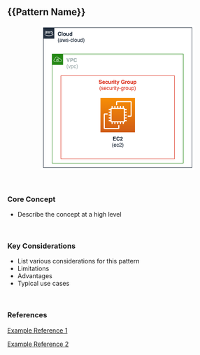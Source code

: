 ## {{Pattern Name}}
<p align="center">
    <img alt="Architecture" src="./images/demo-architecture.png" />   
</p>
<p><br/></p>

### Core Concept
* Describe the concept at a high level
<p><br/></p>

### Key Considerations
* List various considerations for this pattern
* Limitations
* Advantages
* Typical use cases
<p><br/></p>

### References
<a href="https://aws.amazon.com" target="_blank">Example Reference 1</a>

<a href="https://aws.amazon.com" target="_blank">Example Reference 2</a>



